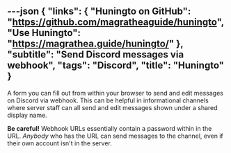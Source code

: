 ---json
{
	"links": {
		"Huningto on GitHub": "https://github.com/magratheaguide/huningto",
		"Use Huningto": "https://magrathea.guide/huningto/"
	},
	"subtitle": "Send Discord messages via webhook",
	"tags": "Discord",
	"title": "Huningto"
}
---

A form you can fill out from within your browser to send and edit messages on Discord via webhook. This can be helpful in informational channels where server staff can all send and edit messages shown under a shared display name.

**Be careful!** Webhook URLs essentially contain a password within in the URL. _Anybody_ who has the URL can send messages to the channel, even if their own account isn't in the server.
